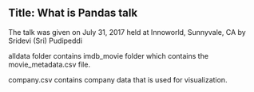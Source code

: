 ## Title: What is Pandas talk 

The talk was given on July 31, 2017 held at Innoworld, Sunnyvale, CA by Sridevi (Sri) Pudipeddi

alldata folder contains imdb_movie folder which contains the movie_metadata.csv file.

company.csv contains company data that is used for visualization. 

 

